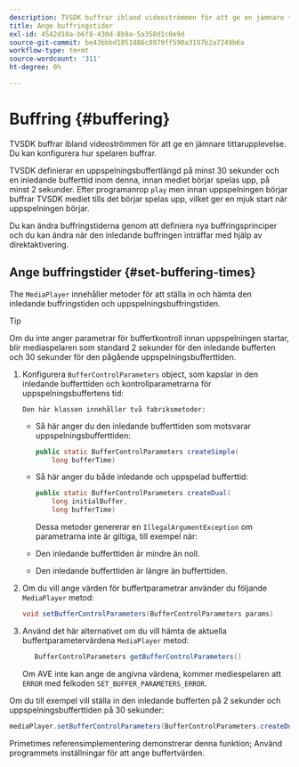 ```yaml
---
description: TVSDK buffrar ibland videoströmmen för att ge en jämnare tittarupplevelse. Du kan konfigurera hur spelaren buffrar.
title: Ange buffringstider
exl-id: 4542d10a-b6f8-430d-8b9a-5a358d1c0e9d
source-git-commit: be43bbbd1051886c8979ff590a3197b2a7249b6a
workflow-type: tm+mt
source-wordcount: '311'
ht-degree: 0%

---
```


# Buffring {#buffering}

TVSDK buffrar ibland videoströmmen för att ge en jämnare tittarupplevelse. Du kan konfigurera hur spelaren buffrar.

TVSDK definierar en uppspelningsbuffertlängd på minst 30 sekunder och en inledande bufferttid inom denna, innan mediet börjar spelas upp, på minst 2 sekunder. Efter programanrop `play` men innan uppspelningen börjar buffrar TVSDK mediet tills det börjar spelas upp, vilket ger en mjuk start när uppspelningen börjar.

Du kan ändra buffringstiderna genom att definiera nya buffringsprinciper och du kan ändra när den inledande buffringen inträffar med hjälp av direktaktivering.

## Ange buffringstider {#set-buffering-times}

The `MediaPlayer` innehåller metoder för att ställa in och hämta den inledande buffringstiden och uppspelningsbuffringstiden.

>[!TIP]
>
>Om du inte anger parametrar för buffertkontroll innan uppspelningen startar, blir mediaspelaren som standard 2 sekunder för den inledande bufferten och 30 sekunder för den pågående uppspelningsbufferttiden.

1. Konfigurera `BufferControlParameters` object, som kapslar in den inledande bufferttiden och kontrollparametrarna för uppspelningsbuffertens tid:

       Den här klassen innehåller två fabriksmetoder:
   
   * Så här anger du den inledande bufferttiden som motsvarar uppspelningsbufferttiden:

      ```java
      public static BufferControlParameters createSimple( 
          long bufferTime)
      ```

   * Så här anger du både inledande och uppspelad bufferttid:

      ```java
      public static BufferControlParameters createDual( 
          long initialBuffer,   
          long bufferTime)
      ```

      Dessa metoder genererar en `IllegalArgumentException` om parametrarna inte är giltiga, till exempel när:

   * Den inledande bufferttiden är mindre än noll.
   * Den inledande bufferttiden är längre än bufferttiden.

1. Om du vill ange värden för buffertparametrar använder du följande `MediaPlayer` metod:

   ```java
   void setBufferControlParameters(BufferControlParameters params)
   ```

1. Använd det här alternativet om du vill hämta de aktuella buffertparametervärdena `MediaPlayer` metod:

   ```java
      BufferControlParameters getBufferControlParameters()  
   ```

   Om AVE inte kan ange de angivna värdena, kommer mediespelaren att `ERROR` med felkoden `SET_BUFFER_PARAMETERS_ERROR`.

<!--<a id="example_B5C5004188574D8D8AB8525742767280"></a>-->

Om du till exempel vill ställa in den inledande bufferten på 2 sekunder och uppspelningsbufferttiden på 30 sekunder:

```java
mediaPlayer.setBufferControlParameters(BufferControlParameters.createDual(2000, 30000));
```

Primetimes referensimplementering demonstrerar denna funktion; Använd programmets inställningar för att ange buffertvärden.
